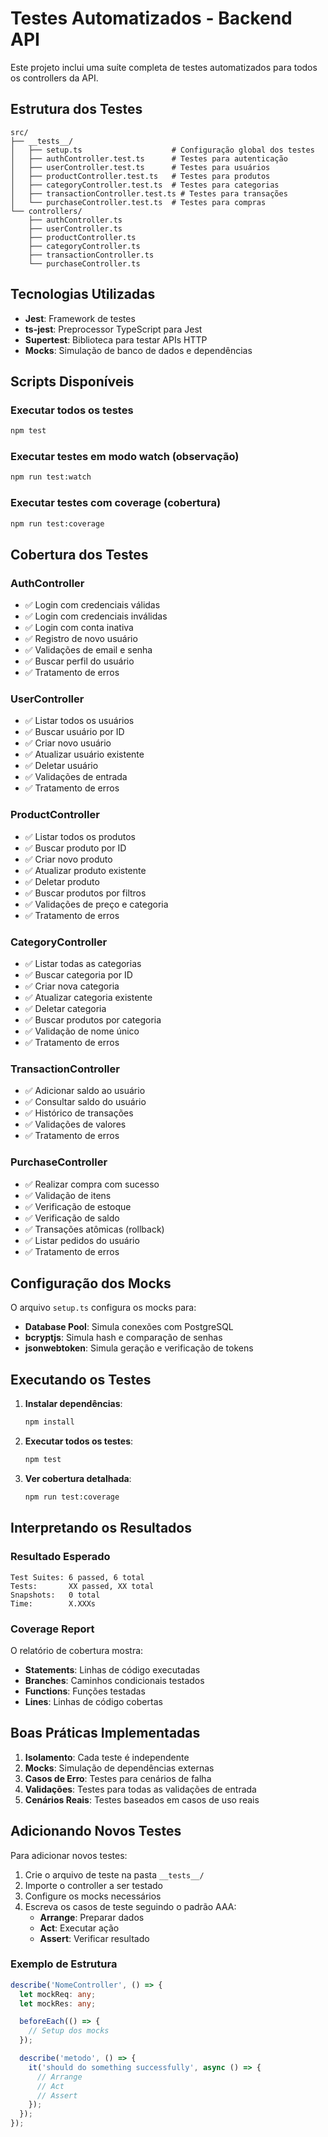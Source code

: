 # Testes Automatizados - Backend API

Este projeto inclui uma suíte completa de testes automatizados para todos os controllers da API.

## Estrutura dos Testes

```
src/
├── __tests__/
│   ├── setup.ts                    # Configuração global dos testes
│   ├── authController.test.ts      # Testes para autenticação
│   ├── userController.test.ts      # Testes para usuários
│   ├── productController.test.ts   # Testes para produtos
│   ├── categoryController.test.ts  # Testes para categorias
│   ├── transactionController.test.ts # Testes para transações
│   └── purchaseController.test.ts  # Testes para compras
└── controllers/
    ├── authController.ts
    ├── userController.ts
    ├── productController.ts
    ├── categoryController.ts
    ├── transactionController.ts
    └── purchaseController.ts
```

## Tecnologias Utilizadas

- **Jest**: Framework de testes
- **ts-jest**: Preprocessor TypeScript para Jest
- **Supertest**: Biblioteca para testar APIs HTTP
- **Mocks**: Simulação de banco de dados e dependências

## Scripts Disponíveis

### Executar todos os testes
```bash
npm test
```

### Executar testes em modo watch (observação)
```bash
npm run test:watch
```

### Executar testes com coverage (cobertura)
```bash
npm run test:coverage
```

## Cobertura dos Testes

### AuthController
- ✅ Login com credenciais válidas
- ✅ Login com credenciais inválidas
- ✅ Login com conta inativa
- ✅ Registro de novo usuário
- ✅ Validações de email e senha
- ✅ Buscar perfil do usuário
- ✅ Tratamento de erros

### UserController
- ✅ Listar todos os usuários
- ✅ Buscar usuário por ID
- ✅ Criar novo usuário
- ✅ Atualizar usuário existente
- ✅ Deletar usuário
- ✅ Validações de entrada
- ✅ Tratamento de erros

### ProductController
- ✅ Listar todos os produtos
- ✅ Buscar produto por ID
- ✅ Criar novo produto
- ✅ Atualizar produto existente
- ✅ Deletar produto
- ✅ Buscar produtos por filtros
- ✅ Validações de preço e categoria
- ✅ Tratamento de erros

### CategoryController
- ✅ Listar todas as categorias
- ✅ Buscar categoria por ID
- ✅ Criar nova categoria
- ✅ Atualizar categoria existente
- ✅ Deletar categoria
- ✅ Buscar produtos por categoria
- ✅ Validação de nome único
- ✅ Tratamento de erros

### TransactionController
- ✅ Adicionar saldo ao usuário
- ✅ Consultar saldo do usuário
- ✅ Histórico de transações
- ✅ Validações de valores
- ✅ Tratamento de erros

### PurchaseController
- ✅ Realizar compra com sucesso
- ✅ Validação de itens
- ✅ Verificação de estoque
- ✅ Verificação de saldo
- ✅ Transações atômicas (rollback)
- ✅ Listar pedidos do usuário
- ✅ Tratamento de erros

## Configuração dos Mocks

O arquivo `setup.ts` configura os mocks para:
- **Database Pool**: Simula conexões com PostgreSQL
- **bcryptjs**: Simula hash e comparação de senhas
- **jsonwebtoken**: Simula geração e verificação de tokens

## Executando os Testes

1. **Instalar dependências**:
   ```bash
   npm install
   ```

2. **Executar todos os testes**:
   ```bash
   npm test
   ```

3. **Ver cobertura detalhada**:
   ```bash
   npm run test:coverage
   ```

## Interpretando os Resultados

### Resultado Esperado
```
Test Suites: 6 passed, 6 total
Tests:       XX passed, XX total
Snapshots:   0 total
Time:        X.XXXs
```

### Coverage Report
O relatório de cobertura mostra:
- **Statements**: Linhas de código executadas
- **Branches**: Caminhos condicionais testados
- **Functions**: Funções testadas
- **Lines**: Linhas de código cobertas

## Boas Práticas Implementadas

1. **Isolamento**: Cada teste é independente
2. **Mocks**: Simulação de dependências externas
3. **Casos de Erro**: Testes para cenários de falha
4. **Validações**: Testes para todas as validações de entrada
5. **Cenários Reais**: Testes baseados em casos de uso reais

## Adicionando Novos Testes

Para adicionar novos testes:

1. Crie o arquivo de teste na pasta `__tests__/`
2. Importe o controller a ser testado
3. Configure os mocks necessários
4. Escreva os casos de teste seguindo o padrão AAA:
   - **Arrange**: Preparar dados
   - **Act**: Executar ação
   - **Assert**: Verificar resultado

### Exemplo de Estrutura
```typescript
describe('NomeController', () => {
  let mockReq: any;
  let mockRes: any;

  beforeEach(() => {
    // Setup dos mocks
  });

  describe('metodo', () => {
    it('should do something successfully', async () => {
      // Arrange
      // Act
      // Assert
    });
  });
});
```
